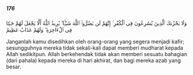 ##### 176

<span class="ayah">وَلَا يَحْزُنكَ ٱلَّذِينَ يُسَٰرِعُونَ فِى ٱلْكُفْرِ ۚ إِنَّهُمْ لَن يَضُرُّوا۟ ٱللَّهَ شَيْـًۭٔا ۗ يُرِيدُ ٱللَّهُ أَلَّا يَجْعَلَ لَهُمْ حَظًّۭا فِى ٱلْءَاخِرَةِ ۖ وَلَهُمْ عَذَابٌ عَظِيمٌ</span>

<span class="ayah_translation">Janganlah kamu disedihkan oleh orang-orang yang segera menjadi kafir; sesungguhnya mereka tidak sekali-kali dapat memberi mudharat kepada Allah sedikitpun. Allah berkehendak tidak akan memberi sesuatu bahagian (dari pahala) kepada mereka di hari akhirat, dan bagi mereka azab yang besar.</span>
